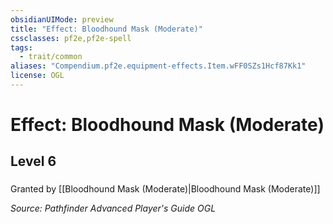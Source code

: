 ```yaml
---
obsidianUIMode: preview
title: "Effect: Bloodhound Mask (Moderate)"
cssclasses: pf2e,pf2e-spell
tags:
  - trait/common
aliases: "Compendium.pf2e.equipment-effects.Item.wFF0SZs1Hcf87Kk1"
license: OGL
---
```

# Effect: Bloodhound Mask (Moderate)
## Level 6
### 






Granted by [[Bloodhound Mask (Moderate)|Bloodhound Mask (Moderate)]]

*Source: Pathfinder Advanced Player's Guide*
*OGL*